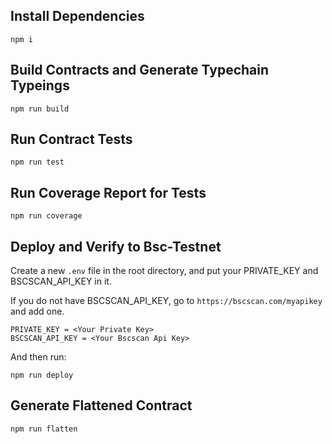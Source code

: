 ## Install Dependencies

```
npm i
```

## Build Contracts and Generate Typechain Typeings

```
npm run build
```

## Run Contract Tests

```
npm run test
```

## Run Coverage Report for Tests

```
npm run coverage
```

## Deploy and Verify to Bsc-Testnet

Create a new `.env` file in the root directory, and put your PRIVATE_KEY and BSCSCAN_API_KEY in it.

If you do not have BSCSCAN_API_KEY, go to `https://bscscan.com/myapikey` and add one.

```
PRIVATE_KEY = <Your Private Key>
BSCSCAN_API_KEY = <Your Bscscan Api Key>
```

And then run:

```
npm run deploy
```

## Generate Flattened Contract 

```
npm run flatten
```